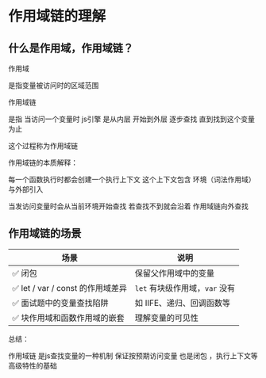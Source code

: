 # 作用域链的理解

## 什么是作用域，作用域链？

作用域

是指变量被访问时的区域范围

作用域链

是指 当访问一个变量时 js引擎 是从内层 开始到外层 逐步查找 直到找到这个变量为止

这个过程称为作用域链 

作用域链的本质解释：

每一个函数执行时都会创建一个执行上下文 这个上下文包含 环境（词法作用域）与外部引入

当发访问变量时会从当前环境开始查找 若查找不到就会沿着 作用域链向外查找

## 作用域链的场景

| 场景                             | 说明                           |
| -------------------------------- | ------------------------------ |
| ✅ 闭包                           | 保留父作用域中的变量           |
| ✅ let / var / const 的作用域差异 | `let` 有块级作用域，`var` 没有 |
| ✅ 面试题中的变量查找陷阱         | 如 IIFE、递归、回调函数等      |
| ✅ 块作用域和函数作用域的嵌套     | 理解变量的可见性               |

总结：

作用域链 是js查找变量的一种机制  保证按预期访问变量 也是闭包 ，执行上下文等高级特性的基础